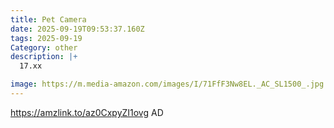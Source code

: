 ```yaml
---
title: Pet Camera
date: 2025-09-19T09:53:37.160Z
tags: 2025-09-19
Category: other
description: |+
  17.xx

image: https://m.media-amazon.com/images/I/71FfF3Nw8EL._AC_SL1500_.jpg
---
```

https://amzlink.to/az0CxpyZI1ovg
AD